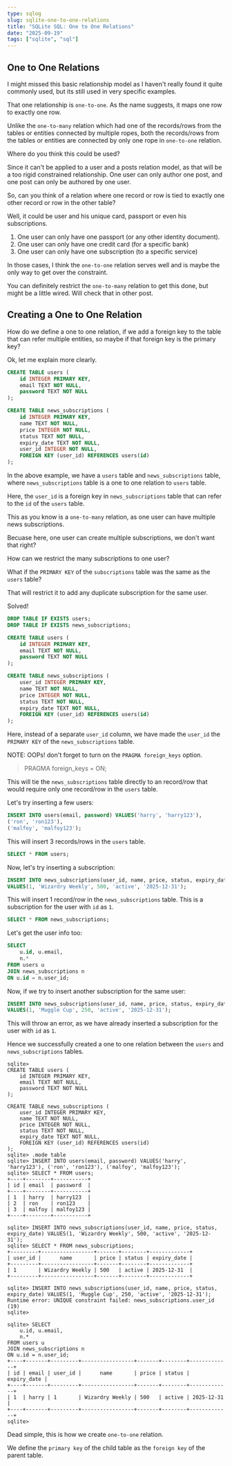 ```yaml
---
type: sqlog
slug: sqlite-one-to-one-relations
title: "SQLite SQL: One to One Relations"
date: "2025-09-19"
tags: ["sqlite", "sql"]
---
```


## One to One Relations

I might missed this basic relationship model as I haven't really found it quite commonly used, but its still used in very specific examples.

That one relationship is `one-to-one`. As the name suggests, it maps one row to exactly one row.

Unlike the `one-to-many` relation which had one of the records/rows from the tables or entities connected by multiple ropes, both the records/rows from the tables or entities are connected by only one rope in `one-to-one` relation.

Where do you think this could be used?

Since it can't be applied to a user and a posts relation model, as that will be a too rigid constrained relationship. One user can only author one post, and one post can only be authored by one user.

So, can you think of a relation where one record or row is tied to exactly one other record or row in the other table?

Well, it could be user and his unique card, passport or even his subscriptions.

1. One user can only have one passport (or any other identity document).
2. One user can only have one credit card (for a specific bank)
3. One user can only have one subscription (to a specific service)

In those cases, I think the `one-to-one` relation serves well and is maybe the only way to get over the constraint.

You can definitely restrict the `one-to-many` relation to get this done, but might be a little wired. Will check that in other post.

## Creating a One to One Relation

How do we define a one to one relation, if we add a foreign key to the table that can refer multiple entities, so maybe if that foreign key is the primary key?

Ok, let me explain more clearly.

```sql
CREATE TABLE users (
    id INTEGER PRIMARY KEY,
    email TEXT NOT NULL,
    password TEXT NOT NULL
);

CREATE TABLE news_subscriptions (
    id INTEGER PRIMARY KEY,
    name TEXT NOT NULL,
    price INTEGER NOT NULL,
    status TEXT NOT NULL,
    expiry_date TEXT NOT NULL,
    user_id INTEGER NOT NULL,
    FOREIGN KEY (user_id) REFERENCES users(id)
);
```

In the above example, we have a `users` table and `news_subscriptions` table, where `news_subscriptions` table is a one to one relation to `users` table.

Here, the `user_id` is a foreign key in `news_subscriptions` table that can refer to the `id` of the `users` table.

This as you know is a `one-to-many` relation, as one user can have multiple news subscriptions.

Becuase here, one user can create multiple subscriptions, we don't want that right?

How can we restrict the many subscriptions to one user?

What if the `PRIMARY KEY` of the `subscriptions` table was the same as the `users` table?

That will restrict it to add any duplicate subscription for the same user.

Solved!

```sql
DROP TABLE IF EXISTS users;
DROP TABLE IF EXISTS news_subscriptions;

CREATE TABLE users (
    id INTEGER PRIMARY KEY,
    email TEXT NOT NULL,
    password TEXT NOT NULL
);

CREATE TABLE news_subscriptions (
    user_id INTEGER PRIMARY KEY,
    name TEXT NOT NULL,
    price INTEGER NOT NULL,
    status TEXT NOT NULL,
    expiry_date TEXT NOT NULL,
    FOREIGN KEY (user_id) REFERENCES users(id)
);
```

Here, instead of a separate `user_id` column, we have made the `user_id` the `PRIMARY KEY` of the `news_subscriptions` table.

NOTE: OOPs! don't forget to turn on the `PRAGMA foreign_keys` option.

> PRAGMA foreign_keys = ON;

This will tie the `news_subscriptions` table directly to an record/row that would require only one record/row in the `users` table.

Let's try inserting a few users:

```sql
INSERT INTO users(email, password) VALUES('harry', 'harry123'),
('ron', 'ron123'),
('malfoy', 'malfoy123');
```

This will insert 3 records/rows in the `users` table.

```sql
SELECT * FROM users;
```

Now, let's try inserting a subscription:

```sql
INSERT INTO news_subscriptions(user_id, name, price, status, expiry_date)
VALUES(1, 'Wizardry Weekly', 500, 'active', '2025-12-31');
```

This will insert 1 record/row in the `news_subscriptions` table. This is a subscription for the user with `id` as `1`.

```sql
SELECT * FROM news_subscriptions;
```

Let's get the user info too:

```sql
SELECT 
    u.id, u.email,
    n.*
FROM users u
JOIN news_subscriptions n
ON u.id = n.user_id;
```

Now, if we try to insert another subscription for the same user:

```sql
INSERT INTO news_subscriptions(user_id, name, price, status, expiry_date)
VALUES(1, 'Muggle Cup', 250, 'active', '2025-12-31');
```

This will throw an error, as we have already inserted a subscription for the user with `id` as `1`.

Hence we successfully created a one to one relation between the `users` and `news_subscriptions` tables.


```
sqlite>
CREATE TABLE users (
    id INTEGER PRIMARY KEY,
    email TEXT NOT NULL,
    password TEXT NOT NULL
);

CREATE TABLE news_subscriptions (
    user_id INTEGER PRIMARY KEY,
    name TEXT NOT NULL,
    price INTEGER NOT NULL,
    status TEXT NOT NULL,
    expiry_date TEXT NOT NULL,
    FOREIGN KEY (user_id) REFERENCES users(id)
);
sqlite> .mode table
sqlite> INSERT INTO users(email, password) VALUES('harry', 'harry123'), ('ron', 'ron123'), ('malfoy', 'malfoy123');
sqlite> SELECT * FROM users;
+----+--------+-----------+
| id | email  | password  |
+----+--------+-----------+
| 1  | harry  | harry123  |
| 2  | ron    | ron123    |
| 3  | malfoy | malfoy123 |
+----+--------+-----------+

sqlite> INSERT INTO news_subscriptions(user_id, name, price, status, expiry_date) VALUES(1, 'Wizardry Weekly', 500, 'active', '2025-12-31');
sqlite> SELECT * FROM news_subscriptions;
+---------+-----------------+-------+--------+-------------+
| user_id |      name       | price | status | expiry_date |
+---------+-----------------+-------+--------+-------------+
| 1       | Wizardry Weekly | 500   | active | 2025-12-31  |
+---------+-----------------+-------+--------+-------------+

sqlite> INSERT INTO news_subscriptions(user_id, name, price, status, expiry_date) VALUES(1, 'Muggle Cup', 250, 'active', '2025-12-31');
Runtime error: UNIQUE constraint failed: news_subscriptions.user_id (19)
sqlite>

sqlite> SELECT
    u.id, u.email,
    n.*
FROM users u
JOIN news_subscriptions n
ON u.id = n.user_id;
+----+-------+---------+-----------------+-------+--------+-------------+
| id | email | user_id |      name       | price | status | expiry_date |
+----+-------+---------+-----------------+-------+--------+-------------+
| 1  | harry | 1       | Wizardry Weekly | 500   | active | 2025-12-31  |
+----+-------+---------+-----------------+-------+--------+-------------+
sqlite>
```

Dead simple, this is how we create `one-to-one` relation.

We define the `primary key` of the child table as the `foreign key` of the parent table.

